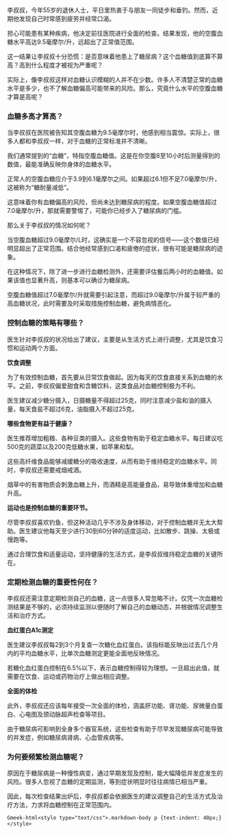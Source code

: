 李叔叔，今年55岁的退休人士，平日里热衷于与朋友一同徒步和垂钓。然而，近期他发现自己时常感到疲劳并经常口渴。

担心可能患有某种疾病，他决定前往医院进行全面的检查。结果发现，他的空腹血糖水平高达9.5毫摩尔/升，远超出了正常值范围。

这一结果让李叔叔十分恐慌：是否意味着他患上了糖尿病？这个血糖值到底算不算高？高到什么程度才被视为严重呢？

实际上，像李叔叔这样对血糖认识模糊的人并不在少数。许多人不清楚正常的血糖水平是多少，也不了解血糖偏高可能带来的风险。那么，究竟什么水平的空腹血糖才算是高呢？

### 血糖多高才算高？

当李叔叔在医院被告知其空腹血糖为9.5毫摩尔时，他感到相当震惊。实际上，很多人都和李叔叔一样，对于血糖的正常标准并不清晰。

我们通常提到的“血糖”，特指空腹血糖值。这是在你空腹8至10小时后测量得到的数值，最能准确反映你身体的血糖水平。

正常人的空腹血糖应介于3.9到6.1毫摩尔之间。如果超过6.1但不足7.0毫摩尔/升，这被称为“糖耐量减低”。

这意味着你有血糖偏高的风险，但尚未达到糖尿病的程度。如果空腹血糖值超过7.0毫摩尔/升，那就需要警惕了，可能你已经步入了糖尿病的门槛。

那么关于李叔叔的情况如何呢？

当空腹血糖超过9.0毫摩尔/L时，这确实是一个不容忽视的信号——这个数值已经明显超出了正常范围。结合他经常感到口渴和疲倦的症状，很有可能是糖尿病的迹象。

在这种情况下，除了进一步进行血糖检测外，还需要评估餐后两小时的血糖值。如果该值也显著升高，则基本可以确诊为糖尿病。

空腹血糖值超过7.0毫摩尔/升就需要引起注意，而超过9.0毫摩尔/升属于较严重的高血糖状况，此时需要及时采取措施控制血糖，避免病情恶化。

### 控制血糖的策略有哪些？

医生针对李叔叔的状况给出了建议，主要是从生活方式上进行调整，尤其是饮食习惯和运动两个方面。

**饮食调整**

为了有效控制血糖，首先要从日常饮食做起。因为每天的饮食直接关系到血糖的水平。之前，李叔叔偏爱甜食和含糖饮料，这类食品对血糖控制极为不利。

医生建议减少糖分摄入，日摄糖量不得超过25克，同时注意减少盐和油的摄入量，每天食盐不超过6克，油脂摄入不超过25克。

**哪些食物更有益于健康？**

医生推荐增加粗粮、各种豆类的摄入。这些食物有助于稳定血糖水平。每日建议吃500克的蔬菜以及200克低糖水果，如苹果和梨。

这些高纤维食品能够减缓糖分的吸收速度，从而有助于维持稳定的血糖水平。同时，李叔叔还需要戒烟戒酒。

烟草中的有害物质会刺激血糖上升，而酒精是高能量食品，易导致体重增加和血糖升高。

**运动也是控制血糖的重要环节。**

尽管李叔叔喜欢钓鱼，但这种活动几乎不涉及身体移动，对于控制血糖并无太大帮助。医生建议他每天至少进行30到60分钟的适度运动，比如散步、跳操、太极或慢跑等。

通过合理饮食和适量运动，坚持健康的生活方式，是李叔叔维持稳定血糖的关键所在。

### 定期检测血糖的重要性何在？

李叔叔还需注意定期检测自己的血糖，这一点很多人常忽略不计。仅凭一次血糖检测结果是不够的，必须持续监测以便随时了解自己的血糖动态，并根据情况调整生活和治疗方式。

**血红蛋白A1c测定**

医生建议李叔叔每2到3个月复查一次糖化血红蛋白。该指标能反映出过去几个月内的平均血糖水平，比单次血糖测定更能全面地反映情况。

若糖化血红蛋白控制在6.5%以下，表示血糖控制得较为理想。一旦超出此值，就需要在饮食、运动或药物治疗上做出相应调整。

**全面的体检**

此外，李叔叔还应该每年接受一次全面的体检，涵盖肝功能、肾功能、尿微量白蛋白、心电图及颈动脉超声检查等项目。

由于糖尿病可影响到全身多个器官系统，这些检查有助于尽早发现糖尿病可能导致的并发症，例如糖尿病肾病、心血管疾病等。

### 为何要频繁检测血糖呢？

原因在于糖尿病是一种慢性病变，通过早期发现及控制，能大幅降低并发症发生的风险。很多人忽视了血糖的定期监测，等到症状明显时往往病情已相当严重。

因此，每次检查结果出炉后，李叔叔都会依据医生的建议调整自己的生活方式及治疗方法，力求将血糖控制在正常范围内。

`Gmeek-html<style type="text/css">.markdown-body p {text-indent: 40px;}</style>`